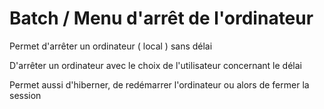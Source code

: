 # Batch / Menu d'arrêt de l'ordinateur


Permet d'arrêter un ordinateur ( local ) sans délai

D'arrêter un ordinateur avec le choix de l'utilisateur concernant le délai

Permet aussi d'hiberner, de redémarrer l'ordinateur ou alors de fermer la session
